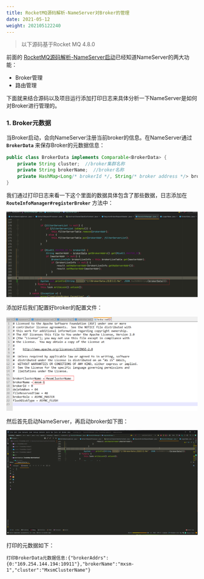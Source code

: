 ```yaml
---
title: RocketMQ源码解析-NameServer对Broker的管理
date: 2021-05-12
weight: 202105122240
---
```


> 以下源码基于Rocket MQ 4.8.0

前面的 [RocketMQ源码解析-NameServer启动](https://blog.ljbmxsm.com/middlewares/rocketmq/name-server/rocketmq-analysis-nameserver-start/)已经知道NameServer的两大功能：

- Broker管理
- 路由管理

下面就来结合源码以及项目运行添加打印日志来具体分析一下NameServer是如何对Broker进行管理的。

### 1. Broker元数据

当Broker启动，会向NameServer注册当前broker的信息。在NameServer通过 **`BrokerData`** 来保存Broker的元数据信息：

```java
public class BrokerData implements Comparable<BrokerData> {
    private String cluster;  //broker集群名称
    private String brokerName;  //broker名称
    private HashMap<Long/* brokerId */, String/* broker address */> brokerAddrs; //broker Id和broker地址的映射关系
}
```

我们通过打印日志来看一下这个里面的数据具体包含了那些数据，日志添加在 **`RouteInfoManager#registerBroker`** 方法中：

![](https://github.com/mxsm/picture/blob/main/rocketmq/nameserverborker%E5%85%83%E6%95%B0%E6%8D%AE%E6%B7%BB%E5%8A%A0%E6%97%A5%E5%BF%97.png?raw=true)

添加好后我们配置好broker的配置文件：

![](https://github.com/mxsm/picture/blob/main/rocketmq/brokerconfig%E9%85%8D%E7%BD%AE.png?raw=true)

然后首先启动NameServer，再启动broker如下图：

![](https://github.com/mxsm/picture/blob/main/rocketmq/brokerdata%E5%85%83%E6%95%B0%E6%8D%AE%E6%89%93%E5%8D%B0%E9%AA%8C%E8%AF%81.gif?raw=true)

打印的元数据如下：

```shell
打印BrokerData元数据信息:{"brokerAddrs":{0:"169.254.144.194:10911"},"brokerName":"mxsm-1","cluster":"MxsmClusterName"}
```

